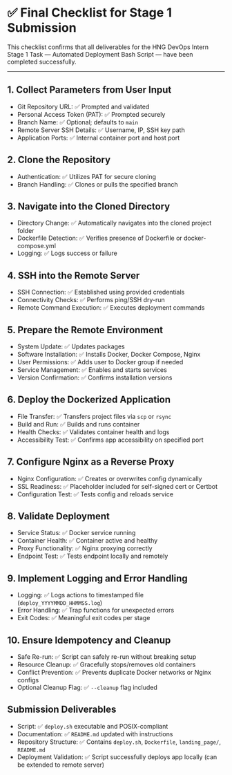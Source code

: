 # ✅ Final Checklist for Stage 1 Submission

This checklist confirms that all deliverables for the HNG DevOps Intern Stage 1 Task — Automated Deployment Bash Script — have been completed successfully.

---

## 1. Collect Parameters from User Input
- Git Repository URL: ✅ Prompted and validated  
- Personal Access Token (PAT): ✅ Prompted securely  
- Branch Name: ✅ Optional; defaults to `main`  
- Remote Server SSH Details: ✅ Username, IP, SSH key path  
- Application Ports: ✅ Internal container port and host port  

## 2. Clone the Repository
- Authentication: ✅ Utilizes PAT for secure cloning  
- Branch Handling: ✅ Clones or pulls the specified branch  

## 3. Navigate into the Cloned Directory
- Directory Change: ✅ Automatically navigates into the cloned project folder  
- Dockerfile Detection: ✅ Verifies presence of Dockerfile or docker-compose.yml  
- Logging: ✅ Logs success or failure  

## 4. SSH into the Remote Server
- SSH Connection: ✅ Established using provided credentials  
- Connectivity Checks: ✅ Performs ping/SSH dry-run  
- Remote Command Execution: ✅ Executes deployment commands  

## 5. Prepare the Remote Environment
- System Update: ✅ Updates packages  
- Software Installation: ✅ Installs Docker, Docker Compose, Nginx  
- User Permissions: ✅ Adds user to Docker group if needed  
- Service Management: ✅ Enables and starts services  
- Version Confirmation: ✅ Confirms installation versions  

## 6. Deploy the Dockerized Application
- File Transfer: ✅ Transfers project files via `scp` or `rsync`  
- Build and Run: ✅ Builds and runs container  
- Health Checks: ✅ Validates container health and logs  
- Accessibility Test: ✅ Confirms app accessibility on specified port  

## 7. Configure Nginx as a Reverse Proxy
- Nginx Configuration: ✅ Creates or overwrites config dynamically  
- SSL Readiness: ✅ Placeholder included for self-signed cert or Certbot  
- Configuration Test: ✅ Tests config and reloads service  

## 8. Validate Deployment
- Service Status: ✅ Docker service running  
- Container Health: ✅ Container active and healthy  
- Proxy Functionality: ✅ Nginx proxying correctly  
- Endpoint Test: ✅ Tests endpoint locally and remotely  

## 9. Implement Logging and Error Handling
- Logging: ✅ Logs actions to timestamped file (`deploy_YYYYMMDD_HHMMSS.log`)  
- Error Handling: ✅ Trap functions for unexpected errors  
- Exit Codes: ✅ Meaningful exit codes per stage  

## 10. Ensure Idempotency and Cleanup
- Safe Re-run: ✅ Script can safely re-run without breaking setup  
- Resource Cleanup: ✅ Gracefully stops/removes old containers  
- Conflict Prevention: ✅ Prevents duplicate Docker networks or Nginx configs  
- Optional Cleanup Flag: ✅ `--cleanup` flag included  

## Submission Deliverables
- Script: ✅ `deploy.sh` executable and POSIX-compliant  
- Documentation: ✅ `README.md` updated with instructions  
- Repository Structure: ✅ Contains `deploy.sh`, `Dockerfile`, `landing_page/`, `README.md`  
- Deployment Validation: ✅ Script successfully deploys app locally (can be extended to remote server)  
